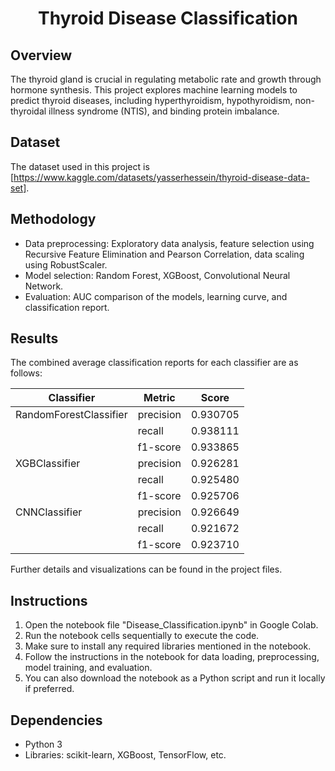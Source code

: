 <div id="header" align="center">
  <h1>
   Thyroid Disease Classification
</h1>
</div>

## Overview
The thyroid gland is crucial in regulating metabolic rate and growth through hormone synthesis. This project explores machine learning models to predict thyroid diseases, including hyperthyroidism, hypothyroidism, non-thyroidal illness syndrome (NTIS), and binding protein imbalance.

## Dataset
The dataset used in this project is [https://www.kaggle.com/datasets/yasserhessein/thyroid-disease-data-set].

## Methodology
- Data preprocessing: Exploratory data analysis, feature selection using Recursive Feature Elimination and Pearson Correlation, data scaling using RobustScaler.
- Model selection: Random Forest, XGBoost, Convolutional Neural Network.
- Evaluation: AUC comparison of the models, learning curve, and classification report.

## Results
The combined average classification reports for each classifier are as follows:

| Classifier              | Metric    | Score   |
|-------------------------|-----------|---------|
| RandomForestClassifier  | precision | 0.930705|
|                         | recall    | 0.938111|
|                         | f1-score  | 0.933865|
| XGBClassifier           | precision | 0.926281|
|                         | recall    | 0.925480|
|                         | f1-score  | 0.925706|
| CNNClassifier           | precision | 0.926649|
|                         | recall    | 0.921672|
|                         | f1-score  | 0.923710|

Further details and visualizations can be found in the project files.

## Instructions
1. Open the notebook file "Disease_Classification.ipynb" in Google Colab.
2. Run the notebook cells sequentially to execute the code.
3. Make sure to install any required libraries mentioned in the notebook.
4. Follow the instructions in the notebook for data loading, preprocessing, model training, and evaluation.
5. You can also download the notebook as a Python script and run it locally if preferred.

## Dependencies
- Python 3
- Libraries: scikit-learn, XGBoost, TensorFlow, etc.

